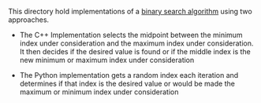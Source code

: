 This directory hold implementations of a [binary search algorithm](https://en.wikipedia.org/wiki/Binary_search_algorithm) using two approaches.<br>

- The C++ Implementation selects the midpoint between the minimum index under consideration and the maximum index under consideration. It then decides if the desired value is found or if the middle index is the new minimum or maximum index under consideration

- The Python implementation gets a random index each iteration and determines if that index is the desired value or would be made the maximum or minimum index under consideration